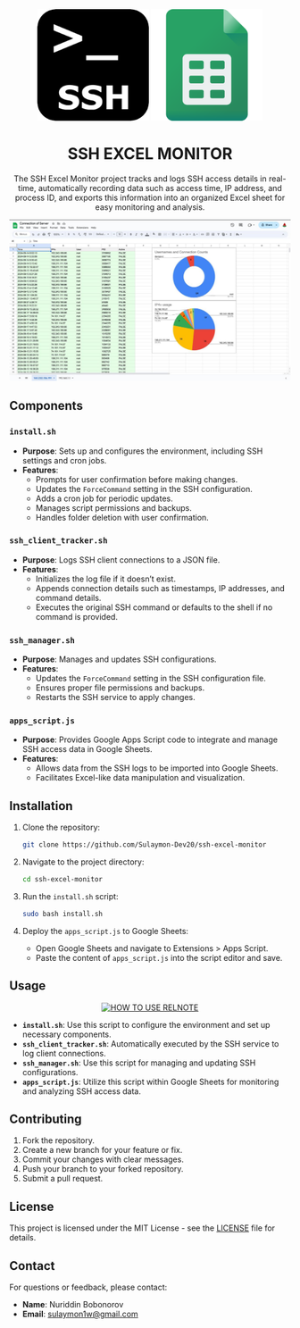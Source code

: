 <div align="center">

<img src="https://github.com/Sulaymon-Dev20/ssh-excel-monitor/blob/main/ssh-logo.png?raw=true" width="200" alt='ssh logo'/>
<img src="https://github.com/Sulaymon-Dev20/ssh-excel-monitor/blob/main/sheet-logo.png?raw=true" width="200" alt='google sheets logo'/>

# SSH EXCEL MONITOR
The SSH Excel Monitor project tracks and logs SSH access details in real-time, automatically recording data such as access time, IP address, and process ID, and exports this information into an organized Excel sheet for easy monitoring and analysis.
</div>

![ssh excel monitoring](example.jpg "SSH excel monitoring")

## Components

### `install.sh`

- **Purpose**: Sets up and configures the environment, including SSH settings and cron jobs.
- **Features**:
    - Prompts for user confirmation before making changes.
    - Updates the `ForceCommand` setting in the SSH configuration.
    - Adds a cron job for periodic updates.
    - Manages script permissions and backups.
    - Handles folder deletion with user confirmation.

### `ssh_client_tracker.sh`

- **Purpose**: Logs SSH client connections to a JSON file.
- **Features**:
    - Initializes the log file if it doesn’t exist.
    - Appends connection details such as timestamps, IP addresses, and command details.
    - Executes the original SSH command or defaults to the shell if no command is provided.

### `ssh_manager.sh`

- **Purpose**: Manages and updates SSH configurations.
- **Features**:
    - Updates the `ForceCommand` setting in the SSH configuration file.
    - Ensures proper file permissions and backups.
    - Restarts the SSH service to apply changes.

### `apps_script.js`

- **Purpose**: Provides Google Apps Script code to integrate and manage SSH access data in Google Sheets.
- **Features**:
    - Allows data from the SSH logs to be imported into Google Sheets.
    - Facilitates Excel-like data manipulation and visualization.

## Installation

1. Clone the repository:
    ```bash
    git clone https://github.com/Sulaymon-Dev20/ssh-excel-monitor
    ```

2. Navigate to the project directory:
    ```bash
    cd ssh-excel-monitor
    ```

3. Run the `install.sh` script:
    ```bash
    sudo bash install.sh
    ```

4. Deploy the `apps_script.js` to Google Sheets:
    - Open Google Sheets and navigate to Extensions > Apps Script.
    - Paste the content of `apps_script.js` into the script editor and save.

## Usage

<div align="center">

[![HOW TO USE RELNOTE](https://img.youtube.com/vi/CK-DdvCtnI8/0.jpg)](https://www.youtube.com/watch?v=CK-DdvCtnI8)
</div>

- **`install.sh`**: Use this script to configure the environment and set up necessary components.
- **`ssh_client_tracker.sh`**: Automatically executed by the SSH service to log client connections.
- **`ssh_manager.sh`**: Use this script for managing and updating SSH configurations.
- **`apps_script.js`**: Utilize this script within Google Sheets for monitoring and analyzing SSH access data.

## Contributing

1. Fork the repository.
2. Create a new branch for your feature or fix.
3. Commit your changes with clear messages.
4. Push your branch to your forked repository.
5. Submit a pull request.

## License

This project is licensed under the MIT License - see the [LICENSE](LICENSE) file for details.

## Contact

For questions or feedback, please contact:
- **Name**: Nuriddin Bobonorov
- **Email**: [sulaymon1w@gmail.com](mailto:sulaymon1w@gmail.com)

